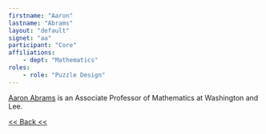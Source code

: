 ```yaml
---
firstname: "Aaron"
lastname: "Abrams"
layout: "default"
signet: "aa"
participant: "Core"
affiliations: 
    - dept: "Mathematics"
roles: 
    - role: "Puzzle Design"
---
```


[Aaron Abrams](http://home.wlu.edu/~abramsa/) is an Associate Professor of Mathematics at Washington and Lee. 

[<< Back <<](../people.html)